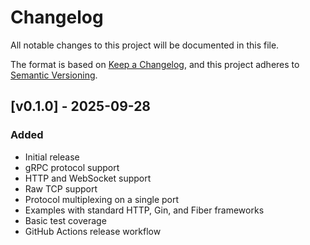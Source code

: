 # Changelog
All notable changes to this project will be documented in this file.

The format is based on [Keep a Changelog](https://keepachangelog.com/en/1.0.0/),
and this project adheres to [Semantic Versioning](https://semver.org/spec/v2.0.0.html).

## [v0.1.0] - 2025-09-28

### Added
- Initial release
- gRPC protocol support
- HTTP and WebSocket support
- Raw TCP support
- Protocol multiplexing on a single port
- Examples with standard HTTP, Gin, and Fiber frameworks
- Basic test coverage
- GitHub Actions release workflow